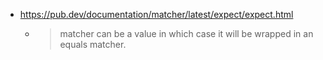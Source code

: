 - https://pub.dev/documentation/matcher/latest/expect/expect.html
  - > matcher can be a value in which case it will be wrapped in an equals matcher.
